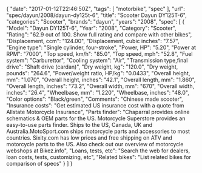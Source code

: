 {
    "date": "2017-01-12T22:46:50Z",
    "tags": [
        "motorbike",
        "spec"
    ],
    "url": "spec\/dayun\/2008\/dayun-dy125t-6",
    "title": "Scooter Dayun DY125T-6",
    "categories": "Scooter",
    "brands": "dayun",
    "years": "2008",
    "spec": [
        {
            "Model": "Dayun DY125T-6",
            "Year": "2008",
            "Category": "Scooter",
            "Rating": "62.9 out of 100. Show full rating and compare with other bikes",
            "Displacement, ccm": "124.00",
            "Displacement, cubic inches": "7.57",
            "Engine type": "Single cylinder, four-stroke",
            "Power, HP": "5.20",
            "Power at RPM": "7000",
            "Top speed, km\/h": "85.0",
            "Top speed, mph": "52.8",
            "Fuel system": "Carburettor",
            "Cooling system": "Air",
            "Transmission type,final drive": "Shaft drive (cardan)",
            "Dry weight, kg": "120.0",
            "Dry weight, pounds": "264.6",
            "Power\/weight ratio, HP\/kg": "0.0433",
            "Overall height, mm": "1.070",
            "Overall height, inches": "42.1",
            "Overall length, mm": "1.860",
            "Overall length, inches": "73.2",
            "Overall width, mm": "670",
            "Overall width, inches": "26.4",
            "Wheelbase, mm": "1.220",
            "Wheelbase, inches": "48.0",
            "Color options": "Black\/green",
            "Comments": "Chinese made scooter",
            "Insurance costs": "Get estimated US insurance cost with a quote from Allstate Motorcycle Insurance",
            "Parts finder": "Chaparral provides online schematics & OEM parts for the US.   Motorcycle Superstore provides an easy-to-use parts finder. Ships to the US, Canada, UK and Australia.MotoSport.com ships motorcycle parts and accessories to most countries.    Sixity.com has low prices and free shipping on ATV and motorcycle parts to the US. Also check out our overview of motorcycle webshops at Bikez.info",
            "Loans, tests, etc": "Search the web for dealers, loan costs, tests, customizing, etc",
            "Related bikes": "List related bikes for comparison of specs"
        }
    ]
}